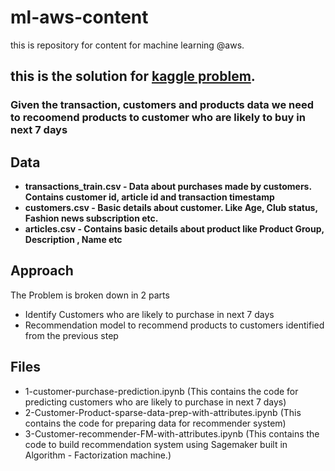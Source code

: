# ml-aws-content
this is repository for content for machine learning @aws. 

## this is the solution for [kaggle problem](https://www.kaggle.com/competitions/h-and-m-personalized-fashion-recommendations).

### Given the transaction, customers and products data we need to recoomend products to customer who are likely to buy in next 7 days
## Data
- **transactions_train.csv - Data about purchases made by customers. Contains customer id, article id and transaction timestamp**
- **customers.csv - Basic details about customer. Like Age, Club status, Fashion news subscription etc.**
- **articles.csv - Contains basic details about product like Product Group, Description , Name etc**

## Approach
The Problem is broken down in 2 parts
- Identify Customers who are likely to purchase in next 7 days
- Recommendation model to recommend products to customers identified from the previous step

## Files
- 1-customer-purchase-prediction.ipynb (This contains the code for predicting customers who are likely to purchase in next 7 days)
- 2-Customer-Product-sparse-data-prep-with-attributes.ipynb (This contains the code for preparing data for recommender system)
- 3-Customer-recommender-FM-with-attributes.ipynb (This contains the code to build recommendation system using Sagemaker built in Algorithm - Factorization machine.)

